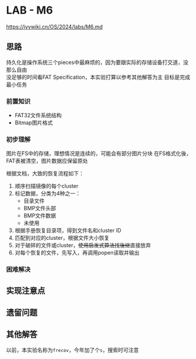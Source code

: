 # LAB - M6
https://jyywiki.cn/OS/2024/labs/M6.md  

## 思路
持久化是操作系统三个pieces中最麻烦的，因为要跟实际的存储设备打交道，没那么自由  
没足够的时间看FAT Specification，本实验打算以参考其他解答为主
目标是完成最小任务

### 前置知识
- FAT32文件系统结构
- Bitmap图片格式


### 初步理解
图片在FS中的存储，理想情况是连续的，可能会有部分图片分块
在FS格式化後，FAT表被清空，图片数据应保留原处

根据文档，大致的恢复流程如下：
1. 顺序扫描镜像的每个cluster
2. 标记数据，分类为4种之一：
    - 目录文件
    - BMP文件头部
    - BMP文件数据
    - 未使用
3. 根据手册恢复目录项，得到文件名和cluster ID
4. 匹配到对应的cluster，根据文件大小恢复
5. 对于破碎的文件或cluster，~~使用启发式算法找後继~~直接放弃
6. 对每个恢复的文件，先写入，再调用popen读取并输出



### 困难解决


## 实现注意点


## 遗留问题


## 其他解答
以前，本实验名称为`frecov`，今年加了个`s`，搜索时可注意

